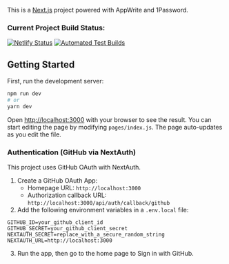 This is a [Next.js](https://nextjs.org/) project powered with AppWrite and 1Password.

### Current Project Build Status:

[![Netlify Status](https://api.netlify.com/api/v1/badges/63844952-bb38-4935-a0a4-762fbef3458e/deploy-status)](https://app.netlify.com/sites/wasteaware/deploys)
[![Automated Test Builds](https://github.com/anushas-dev/waste-aware/workflows/Automated%20Test%20Builds/badge.svg)](https://github.com/anushas-dev/waste-aware/actions/workflows/ci.yml)

## Getting Started

First, run the development server:

```bash
npm run dev
# or
yarn dev
```

Open [http://localhost:3000](http://localhost:3000) with your browser to see the result.
You can start editing the page by modifying `pages/index.js`. The page auto-updates as you edit the file.

### Authentication (GitHub via NextAuth)

This project uses GitHub OAuth with NextAuth.

1. Create a GitHub OAuth App:
   - Homepage URL: `http://localhost:3000`
   - Authorization callback URL: `http://localhost:3000/api/auth/callback/github`
2. Add the following environment variables in a `.env.local` file:

```
GITHUB_ID=your_github_client_id
GITHUB_SECRET=your_github_client_secret
NEXTAUTH_SECRET=replace_with_a_secure_random_string
NEXTAUTH_URL=http://localhost:3000
```

3. Run the app, then go to the home page to Sign in with GitHub.